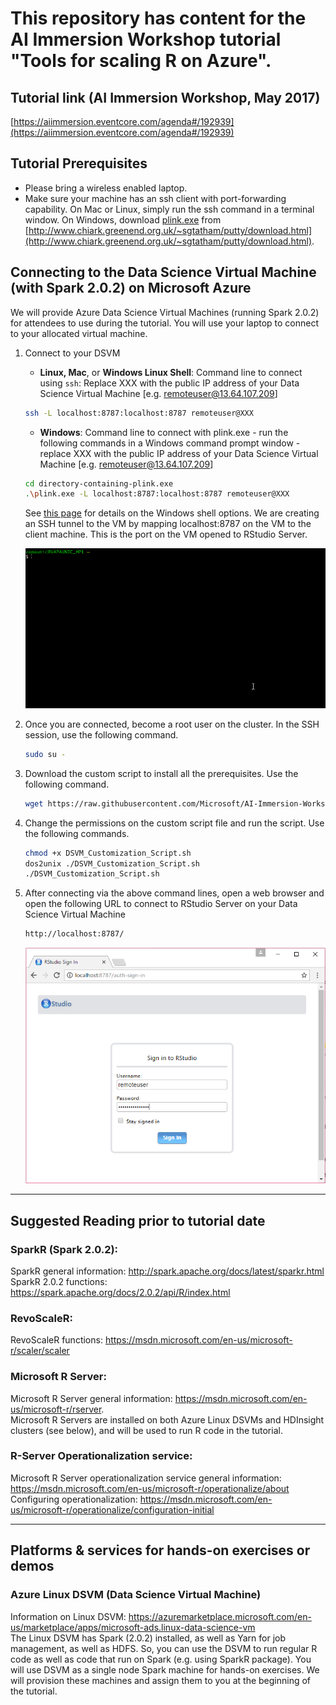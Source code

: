# This repository has content for the AI Immersion Workshop tutorial "Tools for scaling R on Azure".

## Tutorial link (AI Immersion Workshop, May 2017)
[https://aiimmersion.eventcore.com/agenda#/192939](https://aiimmersion.eventcore.com/agenda#/192939)

## Tutorial Prerequisites
* Please bring a wireless enabled laptop.
* Make sure your machine has an ssh client with port-forwarding capability. On Mac or Linux, simply run the ssh command in a terminal window.
On Windows, download [plink.exe](https://the.earth.li/~sgtatham/putty/latest/x86/plink.exe)
from [http://www.chiark.greenend.org.uk/~sgtatham/putty/download.html](http://www.chiark.greenend.org.uk/~sgtatham/putty/download.html).

## Connecting to the Data Science Virtual Machine (with Spark 2.0.2) on Microsoft Azure
We will provide Azure Data Science Virtual Machines (running Spark 2.0.2) for attendees to use during the tutorial. You will use your laptop to connect to your allocated virtual machine.

1. Connect to your DSVM
    * __Linux, Mac__, or __Windows Linux Shell__: Command line to connect using `ssh`: Replace XXX with the public IP address of your Data Science Virtual Machine [e.g. remoteuser@13.64.107.209]
    ```bash
    ssh -L localhost:8787:localhost:8787 remoteuser@XXX
    ```
    * __Windows__: Command line to connect with plink.exe - run the following commands in a Windows command prompt window - replace XXX with the public IP address of your Data Science Virtual Machine [e.g. remoteuser@13.64.107.209]
    ```bash
    cd directory-containing-plink.exe
    .\plink.exe -L localhost:8787:localhost:8787 remoteuser@XXX
    ```

    See [this page](./docs/linux.md) for details on the Windows shell options. 
    We are creating an SSH tunnel to the VM by mapping localhost:8787 on the VM to the client machine. This is the port on the VM opened to RStudio Server.

    ![VM SSH](./docs/images/ssh_into_vm.gif)

2. Once you are connected, become a root user on the cluster. In the SSH session, use the following command.

    ```bash
    sudo su -
    ```

3. Download the custom script to install all the prerequisites. Use the following command.

    ```bash
    wget https://raw.githubusercontent.com/Microsoft/AI-Immersion-Workshop/master/Applied%20Machine%20Learning%20for%20Developers/R%20server%20Tools%20for%20scaling%20R%20using%20Azure/scripts/DSVM_Customization_Script.sh
    ````


4. Change the permissions on the custom script file and run the script. Use the following commands.

    ```bash
    chmod +x DSVM_Customization_Script.sh
    dos2unix ./DSVM_Customization_Script.sh
    ./DSVM_Customization_Script.sh
    ```
5. After connecting via the above command lines, open a web browser and open the following URL to connect to RStudio Server on your Data Science Virtual Machine<br>

    ```bash
    http://localhost:8787/ 
    ```

    ![RStudio Server](./docs/images/rstudioserver.PNG)

<hr>

## Suggested Reading prior to tutorial date

### SparkR (Spark 2.0.2): <br>
SparkR general information: http://spark.apache.org/docs/latest/sparkr.html
<br>
SparkR 2.0.2 functions: https://spark.apache.org/docs/2.0.2/api/R/index.html

### RevoScaleR: <br>
RevoScaleR functions: https://msdn.microsoft.com/en-us/microsoft-r/scaler/scaler

### Microsoft R Server: <br>
Microsoft R Server general information: https://msdn.microsoft.com/en-us/microsoft-r/rserver. <br>
Microsoft R Servers are installed on both Azure Linux DSVMs and HDInsight clusters (see below), and will be used to run R code in the tutorial.

### R-Server Operationalization service: <br>
Microsoft R Server operationalization service general information: https://msdn.microsoft.com/en-us/microsoft-r/operationalize/about
<br>
Configuring operationalization: https://msdn.microsoft.com/en-us/microsoft-r/operationalize/configuration-initial

<hr>

## Platforms & services for hands-on exercises or demos
### Azure Linux DSVM (Data Science Virtual Machine)
Information on Linux DSVM: https://azuremarketplace.microsoft.com/en-us/marketplace/apps/microsoft-ads.linux-data-science-vm<br>
The Linux DSVM has Spark (2.0.2) installed, as well as Yarn for job management, as well as HDFS. So, you can use the DSVM to run regular R code as well as code that run on Spark (e.g. using SparkR package). You will use DSVM as a single node Spark machine for hands-on exercises. We will provision these machines and assign them to you at the beginning of the tutorial.<br>
